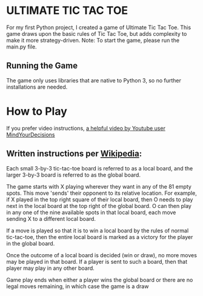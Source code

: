 # ULTIMATE TIC TAC TOE

For my first Python project, I created a game of Ultimate Tic Tac Toe. This game draws upon the basic rules of Tic Tac Toe, but adds complexity to make it more strategy-driven.
Note: To start the game, please run the main.py file. 

## Running the Game

The game only uses libraries that are native to Python 3, so no further installations are needed.

# How to Play
If you prefer video instructions, [a helpful video by Youtube user MindYourDecisions](https://www.youtube.com/watch?v=37PC0bGMiTI)

## Written instructions per [Wikipedia](https://en.wikipedia.org/wiki/Ultimate_tic-tac-toe):

Each small 3-by-3 tic-tac-toe board is referred to as a local board, and the larger 3-by-3 board is referred to as the global board.

The game starts with X playing wherever they want in any of the 81 empty spots. This move 'sends' their opponent to its relative location. For example, if X played in the top right square of their local board, then O needs to play next in the local board at the top right of the global board. O can then play in any one of the nine available spots in that local board, each move sending X to a different local board.

If a move is played so that it is to win a local board by the rules of normal tic-tac-toe, then the entire local board is marked as a victory for the player in the global board.

Once the outcome of a local board is decided (win or draw), no more moves may be played in that board. If a player is sent to such a board, then that player may play in any other board.

Game play ends when either a player wins the global board or there are no legal moves remaining, in which case the game is a draw
